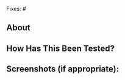 <!-- Thank you for submitting a pull request! -->
<!-- ⚠️⚠️ DO NOT DELETE THIS! pull_request_template ⚠️⚠️ -->
<!-- Please read our contribution guidelines: https://nervosys.github.io/AutonomySim/CONTRIBUTING/ -->

Fixes: #    <!-- add this line for each issue your PR solves. -->
<!-- Fixes: # -->
<!-- Fixes: # -->

## About
<!-- Describe what your PR is about. -->

## How Has This Been Tested?
<!-- Please, describe how you have tested your changes to help us incorporate them. -->

## Screenshots (if appropriate):
